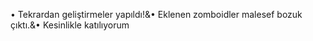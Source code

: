 • Tekrardan geliştirmeler yapıldı!&• Eklenen zomboidler malesef bozuk çıktı.&• Kesinlikle katılıyorum
